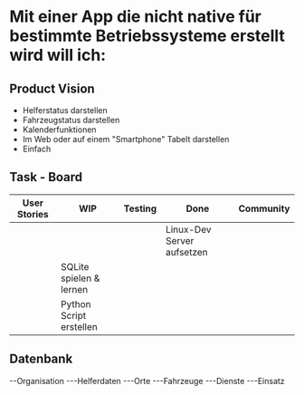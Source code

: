 # Mit einer App die nicht native für bestimmte Betriebssysteme erstellt wird will ich:

## Product Vision
- Helferstatus darstellen
- Fahrzeugstatus darstellen
- Kalenderfunktionen
- Im Web oder auf einem "Smartphone" Tabelt darstellen
- Einfach

## Task - Board

|User Stories|WIP|Testing|Done|Community|
|---|---|---|---|---|
|   |   |   |Linux-Dev Server aufsetzen|   |
|   |SQLite spielen & lernen|   |   |   |
|   |Python Script erstellen|   |   |   |

## Datenbank
--Organisation
---Helferdaten
---Orte
---Fahrzeuge
---Dienste
---Einsatz
